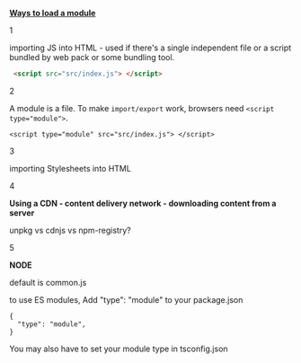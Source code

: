 <u>**Ways to load a module**</u>

1

importing JS into HTML - used if there's a single independent file or a script bundled by web pack or some bundling tool. 

```html
 <script src="src/index.js"> </script>
```

2

A module is a file. To make `import/export` work, browsers need `<script type="module">`.

```
<script type="module" src="src/index.js"> </script>
```

3

importing Stylesheets into HTML

4

**Using a CDN - content delivery network - downloading content from a server**

  unpkg vs cdnjs vs npm-registry?

5

**NODE**

default is common.js

to use ES modules,  Add "type": "module" to your package.json

```{
{
  "type": "module",
}
```

You may also have to set your module type in tsconfig.json 
